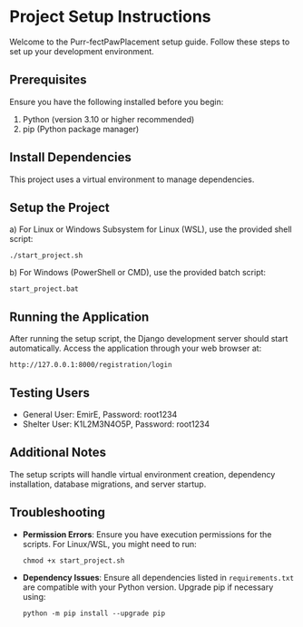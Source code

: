 # Project Setup Instructions

Welcome to the Purr-fectPawPlacement setup guide. Follow these steps to set up your development environment.

## Prerequisites

Ensure you have the following installed before you begin:

1. Python (version 3.10 or higher recommended)
2. pip (Python package manager)

## Install Dependencies

This project uses a virtual environment to manage dependencies.

## Setup the Project

a) For Linux or Windows Subsystem for Linux (WSL), use the provided shell script:
```
./start_project.sh
```
b) For Windows (PowerShell or CMD), use the provided batch script:
```
start_project.bat
```

## Running the Application

After running the setup script, the Django development server should start automatically. Access the application through your web browser at:
```
http://127.0.0.1:8000/registration/login
```

## Testing Users

- General User: EmirE, Password: root1234
- Shelter User: K1L2M3N4O5P, Password: root1234

## Additional Notes

The setup scripts will handle virtual environment creation, dependency installation, database migrations, and server startup.

## Troubleshooting

- **Permission Errors**: Ensure you have execution permissions for the scripts. For Linux/WSL, you might need to run:
  ```
  chmod +x start_project.sh
  ```
- **Dependency Issues**: Ensure all dependencies listed in `requirements.txt` are compatible with your Python version. Upgrade pip if necessary using:
  ```
  python -m pip install --upgrade pip
  ```

